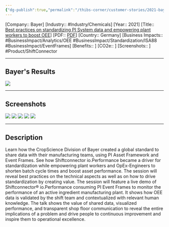 ```yaml
---
{"dg-publish":true,"permalink":"/thibs-corner/customer-stories/2021-bayer-best-practices-on-standardizing-pi-system-data-and-empowering-plant-workers-to-boost-oee/"}
---
```


[Company:: Bayer]
[Industry:: #Industry/Chemicals]
[Year:: 2021]
[Title:: [Best practices on standardizing PI System data and empowering plant workers to boost OEE](https://resources.osisoft.com/presentations/best-practices-on-standardizing-pi-system-data-and-empowering-plant-workers-to-boost-oee-at-bayer/)]
[PDF:: [PDF](https://cdn.osisoft.com/osi/presentations/2021-aveva-pi-world/UC21NA-D2CH060-Bayer-Hora-Best-practices-on-standardizing-PI-System-data.pdf)]
[Country:: Germany]
[Business Impacts:: #BusinessImpact/Analytics/OEE #BusinessImpact/Standardization/ISA88 #BusinessImpact/EventFrames]
[Benefits:: ]
[CO2e:: ]
[Screenshots:: ] 
#Product/ShiftConnector

---
## Bayer's Results
![](https://i.imgur.com/wsJw7f6.png)

---
## Screenshots
![](https://i.imgur.com/JVjABbE.png)
![](https://i.imgur.com/LYEq2nc.png)
![](https://i.imgur.com/eMRg8Rf.png)
![](https://i.imgur.com/yy9NSJY.png)
![](https://i.imgur.com/Vg9zynn.png)

---
## Description
Learn how the CropScience Division of Bayer created a global standard to share data with their manufacturing teams, using PI Asset Framework and Event Frames. See how Shiftconnector io.Performance became a driver for standardization while empowering plant workers and OpEx-Engineers to shorten batch cycle times and boost asset performance. The session will reveal best practices on the technical aspects as well as on how to drive standardization by creating value. The session will feature a live demo of Shiftconnector® io.Performance consuming PI Event Frames to monitor the performance of an active ingredient manufacturing plant. It shows how OEE data is validated by the shift team and contextualized with relevant human knowledge. The talk shows the value of shared data, visualized performance, and transparent shop floor communication to reveal the entire implications of a problem and drive people to continuous improvement and inspire them to operational excellence.